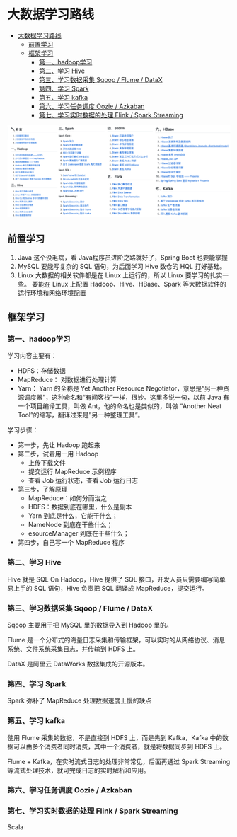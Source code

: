 # 大数据学习路线

- [大数据学习路线](#大数据学习路线)
  - [前置学习](#前置学习)
  - [框架学习](#框架学习)
    - [第一、hadoop学习](#第一hadoop学习)
    - [第二、学习 Hive](#第二学习-hive)
    - [第三、学习数据采集 Sqoop / Flume / DataX](#第三学习数据采集-sqoop--flume--datax)
    - [第四、学习 Spark](#第四学习-spark)
    - [第五、学习 kafka](#第五学习-kafka)
    - [第六、学习任务调度 Oozie / Azkaban](#第六学习任务调度-oozie--azkaban)
    - [第七、学习实时数据的处理 Flink / Spark Streaming](#第七学习实时数据的处理-flink--spark-streaming)

![大数据学习路线](./images/大数据学习路线.png)

## 前置学习

1. Java
这个没毛病，看 Java程序员进阶之路就好了，Spring Boot 也要能掌握
2. MySQL
要能写复杂的 SQL 语句，为后面学习 Hive 数仓的 HQL 打好基础。
3. Linux
大数据的相关软件都是在 Linux 上运行的，所以 Linux 要学习的扎实一些。
要能在 Linux 上配置 Hadoop、Hive、HBase、Spark 等大数据软件的运行环境和网络环境配置

## 框架学习

### 第一、hadoop学习

学习内容主要有：

- HDFS：存储数据
- MapReduce： 对数据进行处理计算
- Yarn： Yarn 的全称是 Yet Another Resource Negotiator，意思是“另一种资源调度器”，这种命名和“有间客栈”一样，很妙。这里多说一句，以前 Java 有一个项目编译工具，叫做 Ant，他的命名也是类似的，叫做 “Another Neat Tool”的缩写，翻译过来是”另一种整理工具“。

学习步骤：

- 第一步，先让 Hadoop 跑起来
- 第二步，试着用一用 Hadoop
  - 上传下载文件
  - 提交运行 MapReduce 示例程序
  - 查看 Job 运行状态，查看 Job 运行日志
- 第三步，了解原理
  - MapReduce：如何分而治之
  - HDFS：数据到底在哪里，什么是副本
  - Yarn 到底是什么，它能干什么；
  - NameNode 到底在干些什么；
  - esourceManager 到底在干些什么；
- 第四步，自己写一个 MapReduce 程序

### 第二、学习 Hive

Hive 就是 SQL On Hadoop，Hive 提供了 SQL 接口，开发人员只需要编写简单易上手的 SQL 语句，Hive 负责把 SQL 翻译成 MapReduce，提交运行。

### 第三、学习数据采集 Sqoop / Flume / DataX

Sqoop 主要用于把 MySQL 里的数据导入到 Hadoop 里的。

Flume 是一个分布式的海量日志采集和传输框架，可以实时的从网络协议、消息系统、文件系统采集日志，并传输到 HDFS 上。

DataX 是阿里云 DataWorks 数据集成的开源版本。

### 第四、学习 Spark

Spark 弥补了 MapReduce 处理数据速度上慢的缺点

### 第五、学习 kafka

使用 Flume 采集的数据，不是直接到 HDFS 上，而是先到 Kafka，Kafka 中的数据可以由多个消费者同时消费，其中一个消费者，就是将数据同步到 HDFS 上。

Flume + Kafka，在实时流式日志的处理非常常见，后面再通过 Spark Streaming 等流式处理技术，就可完成日志的实时解析和应用。

### 第六、学习任务调度 Oozie / Azkaban

### 第七、学习实时数据的处理 Flink / Spark Streaming

Scala